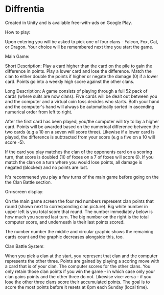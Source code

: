 # Diffrentia

Created in Unity and is available free-with-ads on Google Play.

How to play:

Upon entering you will be asked to pick one of four clans - Falcon, Fox, Cat, or Dragon.
Your choice will be remembered next time you start the game.


Main Game:

Short Description: 
Play a card higher than the card on the pile to gain the difference in points. Play a lower card and lose the difference. 
Match the clan to either double the points if higher or negate the damage (0) if a lower card.
Points go into a weekly high score against the other clans.

Long Description:
A game consists of playing through a full 52 pack of cards (where suits are now clans).
Five cards will be dealt out between you and the computer and a virtual coin toss decides who starts.
Both your hand and the computer's hand will always be automatically sorted in ascending numerical order from left to right.

After the first card has been played, you/the computer will try to lay a higher card.
Points will be awarded based on the numerical difference between the two cards (e.g a 10 on a seven will score three).
Likewise if a lower card is played, the difference is subtracted from your score (e.g a five on a 10 will score -5).

If the card you play matches the clan of the opponents card on a scoring turn, that score is doubled (10 of foxes on a 7 of foxes will score 6).
If you match the clan on a turn where you would lose points, all damage is negated (blocked) and no points are lost.

It's recommened you play a few turns of the main game before going on the the Clan Battle section.


On-screen display:

On the main game screen the four red numbers represent clan points that round (shown next to corresponding clan picture).
Big white number in upper left is you total score that round.
The number immediately below is how much you scored last turn.
The big number on the right is the total computer score, and underneath is their last points scored.

The number number the middle and circular graphic shows the remaining cards count and the graphic decreases alongside this, too.


Clan Battle System:

When you pick a clan at the start, you represent that clan and the computer represents the other three.
Points are gained by playing a scoring move with a card that is of your clan. 
The computer scores for the other clans.
You only retain those clan points if you win the game - in which case only your clan gains points and the other three do not.
Likewise vice-versa - if you lose the other three clans score their accumulated points.
The goal is to score the most points before it resets at 6pm each Sunday (local time).











